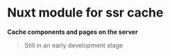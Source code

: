 # Nuxt module for ssr cache
**Cache components and pages on the server** 
>Still in an early development stage

